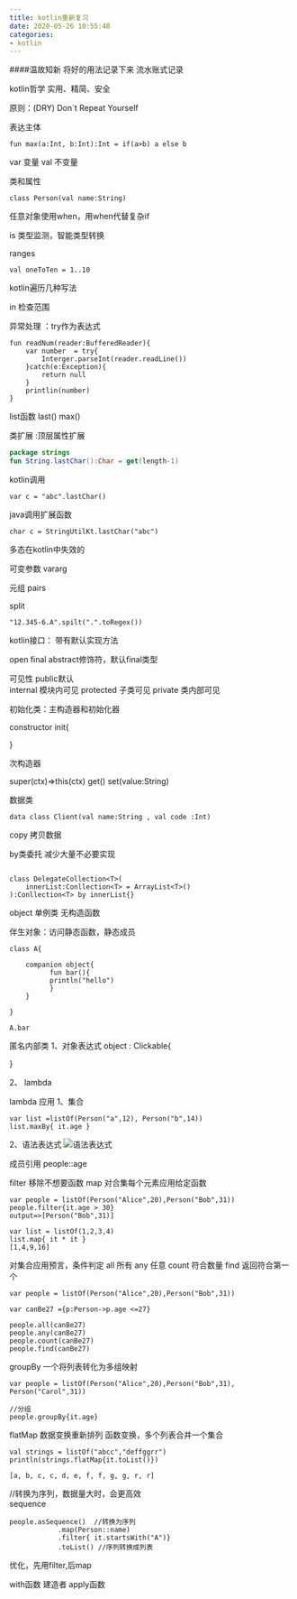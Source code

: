 ```yaml
---
title: kotlin重新复习
date: 2020-05-26 10:55:48
categories:
- kotlin
---
```

####温故知新
将好的用法记录下来
流水账式记录

kotlin哲学
实用、精简、安全

原则：(DRY)
Don`t Repeat Yourself 


表达主体
```
fun max(a:Int, b:Int):Int = if(a>b) a else b
```

var 变量
val 不变量

类和属性
```
class Person(val name:String)
```

任意对象使用when，用when代替复杂if

is 类型监测，智能类型转换

ranges
```
val oneToTen = 1..10
```

kotlin遍历几种写法

in 检查范围

异常处理 ：try作为表达式

```
fun readNum(reader:BufferedReader){
    var number  = try{
        Interger.parseInt(reader.readLine())
    }catch(e:Exception){
        return null
    }
    printlin(number)
}
```
list函数
last()
max()

类扩展 :顶层属性扩展
```kotlin
package strings
fun String.lastChar():Char = get(length-1)
```

kotlin调用
```
var c = "abc".lastChar()
```

java调用扩展函数
```
char c = StringUtilKt.lastChar("abc")
```

多态在kotlin中失效的

可变参数
vararg

元组 pairs

split
```
"12.345-6.A".spilt(".".toRegex())
```

kotlin接口： 带有默认实现方法

open final abstract修饰符，默认final类型

可见性 
public默认  
internal 模块内可见
protected 子类可见
private 类内部可见 


初始化类：主构造器和初始化器

constructor
init{

}

次构造器

super(ctx)=>this(ctx)
get() 
set(value:String)

数据类
```
data class Client(val name:String , val code :Int)
```
copy 拷贝数据

by类委托  减少大量不必要实现
```

class DelegateCollection<T>(
    innerList:Conllection<T> = ArrayList<T>()
):Conllection<T> by innerList{}

```

object 单例类
无构造函数

伴生对象：访问静态函数，静态成员

```
class A{

    companion object{
          fun bar(){
          println("hello")
          }
    }

}

A.bar
```

匿名内部类
1、对象表达式
object : Clickable{

}

2、 lambda


lambda 应用
1、集合
```
var list =listOf(Person("a",12), Person("b",14))
list.maxBy{ it.age }
```
2、语法表达式
![语法表达式](https://upload-images.jianshu.io/upload_images/5526061-3e5584d21dab45f0.png?imageMogr2/auto-orient/strip%7CimageView2/2/w/1240)

成员引用
people::age

filter  移除不想要函数
map  对合集每个元素应用给定函数

```
var people = listOf(Person("Alice",20),Person("Bob",31))
people.filter{it.age > 30}
output=>[Person("Bob",31)]

var list = listOf(1,2,3,4)
list.map{ it * it }
[1,4,9,16]

```

对集合应用预言，条件判定
all 所有
any 任意
count 符合数量
find 返回符合第一个

```
var people = listOf(Person("Alice",20),Person("Bob",31))

var canBe27 ={p:Person->p.age <=27}

people.all(canBe27)
people.any(canBe27)
people.count(canBe27)
people.find(canBe27)
```

groupBy 一个将列表转化为多组映射

```
var people = listOf(Person("Alice",20),Person("Bob",31),
Person("Carol",31))

//分组
people.groupBy{it.age}
```

flatMap  数据变换重新排列
函数变换，多个列表合并一个集合
```
val strings = listOf("abcc","deffggrr")
println(strings.flatMap{it.toList()})

[a, b, c, c, d, e, f, f, g, g, r, r]
```

//转换为序列，数据量大时，会更高效  
sequence
```
people.asSequence()  //转换为序列
            .map(Person::name)
            .filter{ it.startsWith("A")}
            .toList() //序列转换成列表
```
优化，先用filter,后map

with函数   建造者
apply函数 
